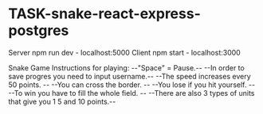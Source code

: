 ﻿# TASK-snake-react-express-postgres
Server npm run dev - localhost:5000
Client npm start - localhost:3000

Snake Game Instructions for playing:
  --"Space" = Pause.--
  --In order to save progres you need to input username.--
  --The speed increases every 50 points. --
  --You can cross the border. --
  --You lose if you hit yourself. --
  --To win you have to fill the whole field. --
  --There are also 3 types of units that give you 1 5 and 10 points.--
